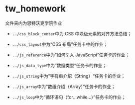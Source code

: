 # tw_homework

文件夹内为思特沃克学院作业

- `../css_block_center`中为 CSS 中块级元素的对齐方法总结；

- `../css_layout`中为“CSS 布局”任务卡中的作业；
- `../js_reference`中为”如何引入 JavaScript“任务卡的作业；
- `../js_data_type`中为”数据类型“任务卡的作业；
- `../js_string`中为”字符串介绍（String）“任务卡的作业；
- `../js_array`中为“数组介绍（Array）”任务卡的作业；
- `../js_loop`中为“循环语句（for...while...）”任务卡的作业；